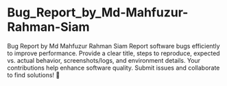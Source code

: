 # Bug_Report_by_Md-Mahfuzur-Rahman-Siam
Bug Report by Md Mahfuzur Rahman Siam  Report software bugs efficiently to improve performance. Provide a clear title, steps to reproduce, expected vs. actual behavior, screenshots/logs, and environment details. Your contributions help enhance software quality. Submit issues and collaborate to find solutions! 🚀

